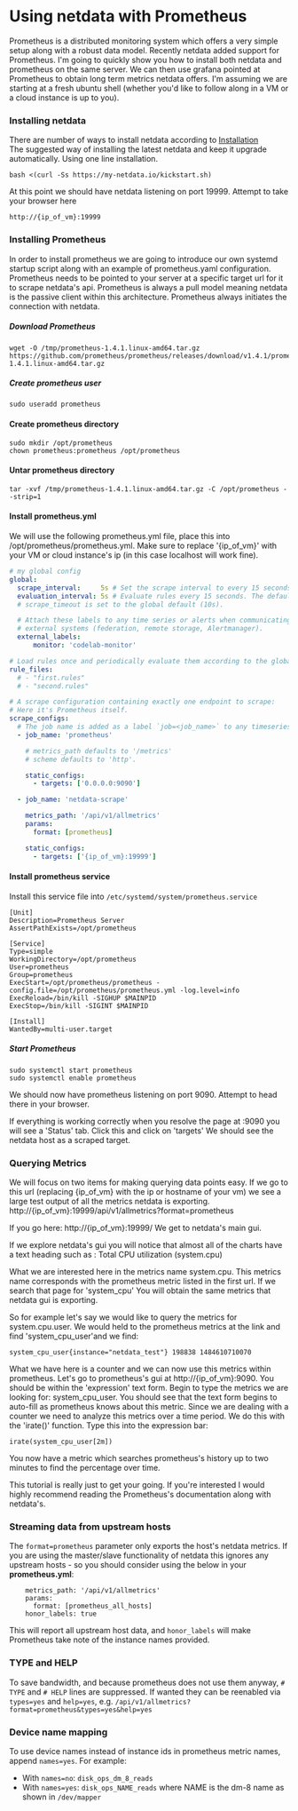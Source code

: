# Using netdata with Prometheus

Prometheus is a distributed monitoring system which offers a very simple setup along with a robust data model. Recently netdata added support for Prometheus. I'm going to quickly show you how to install both netdata and prometheus on the same server. We can then use grafana pointed at Prometheus to obtain long term metrics netdata offers. I'm assuming we are starting at a fresh ubuntu shell (whether you'd like to follow along in a VM or a cloud instance is up to you).

### Installing netdata
There are number of ways to install netdata according to [Installation](https://github.com/firehol/netdata/wiki/Installation)  
The suggested way of installing the latest netdata and keep it upgrade automatically. Using one line installation.
```
bash <(curl -Ss https://my-netdata.io/kickstart.sh)
```
At this point we should have netdata listening on port 19999. Attempt to take your browser here 

```
http://{ip_of_vm}:19999
```

### Installing Prometheus
In order to install prometheus we are going to introduce our own systemd startup script along with an example of prometheus.yaml configuration. Prometheus needs to be pointed to your server at a specific target url for it to scrape netdata's api. Prometheus is always a pull model meaning netdata is the passive client within this architecture. Prometheus always initiates the connection with netdata.

##### Download Prometheus

```
wget -O /tmp/prometheus-1.4.1.linux-amd64.tar.gz https://github.com/prometheus/prometheus/releases/download/v1.4.1/prometheus-1.4.1.linux-amd64.tar.gz 
```

##### Create prometheus user
```
sudo useradd prometheus
```

#### Create prometheus directory
```
sudo mkdir /opt/prometheus
chown prometheus:prometheus /opt/prometheus
```

#### Untar prometheus directory

```
tar -xvf /tmp/prometheus-1.4.1.linux-amd64.tar.gz -C /opt/prometheus --strip=1
```

#### Install prometheus.yml
We will use the following prometheus.yml file, place this into /opt/prometheus/prometheus.yml. Make sure to replace '{ip_of_vm}' with your VM or cloud instance's ip (in this case localhost will work fine). 

``` yaml
# my global config
global:
  scrape_interval:     5s # Set the scrape interval to every 15 seconds. Default is every 1 minute.
  evaluation_interval: 5s # Evaluate rules every 15 seconds. The default is every 1 minute.
  # scrape_timeout is set to the global default (10s).

  # Attach these labels to any time series or alerts when communicating with
  # external systems (federation, remote storage, Alertmanager).
  external_labels:
      monitor: 'codelab-monitor'

# Load rules once and periodically evaluate them according to the global 'evaluation_interval'.
rule_files:
  # - "first.rules"
  # - "second.rules"

# A scrape configuration containing exactly one endpoint to scrape:
# Here it's Prometheus itself.
scrape_configs:
  # The job name is added as a label `job=<job_name>` to any timeseries scraped from this config.
  - job_name: 'prometheus'

    # metrics_path defaults to '/metrics'
    # scheme defaults to 'http'.

    static_configs:
      - targets: ['0.0.0.0:9090']

  - job_name: 'netdata-scrape'

    metrics_path: '/api/v1/allmetrics'
    params:
      format: [prometheus]

    static_configs:
      - targets: ['{ip_of_vm}:19999']
```

#### Install prometheus service

Install this service file into `/etc/systemd/system/prometheus.service`

```
[Unit]
Description=Prometheus Server
AssertPathExists=/opt/prometheus

[Service]
Type=simple
WorkingDirectory=/opt/prometheus
User=prometheus
Group=prometheus
ExecStart=/opt/prometheus/prometheus -config.file=/opt/prometheus/prometheus.yml -log.level=info
ExecReload=/bin/kill -SIGHUP $MAINPID
ExecStop=/bin/kill -SIGINT $MAINPID

[Install]
WantedBy=multi-user.target
```

##### Start Prometheus
```
sudo systemctl start prometheus
sudo systemctl enable prometheus
```

We should now have prometheus listening on port 9090. Attempt to head there in your browser. 

If everything is working correctly when you resolve the page at :9090 you will see a 'Status' tab. Click this and click on 'targets' We should see the netdata host as a scraped target. 

### Querying Metrics

We will focus on two items for making querying data points easy. If we go to this url (replacing {ip_of_vm} with the ip or hostname of your vm) we see a large test output of all the metrics netdata is exporting. 
http://{ip_of_vm}:19999/api/v1/allmetrics?format=prometheus

If you go here:
http://{ip_of_vm}:19999/ 
We get to netdata's main gui. 

If we explore netdata's gui you will notice that almost all of the charts have a text heading such as : Total CPU utilization (system.cpu)

What we are interested here in the metrics name system.cpu. This metrics name corresponds with the prometheus metric listed in the first url. If we search that page for 'system_cpu' You will obtain the same metrics that netdata gui is exporting. 

So for example let's say we would like to query the metrics for system.cpu.user. We would held to the prometheus metrics at the link and find 'system_cpu_user'and we find:

```
system_cpu_user{instance="netdata_test"} 198838 1484610710070
```

What we have here is a counter and we can now use this metrics within prometheus. Let's go to prometheus's gui at http://{ip_of_vm}:9090. You should be within the 'expression' text form. Begin to type the metrics we are looking for: system_cpu_user. You should see that the text form begins to auto-fill as prometheus knows about this metric. Since we are dealing with a counter we need to analyze this metrics over a time period. We do this with the 'irate()' function. Type this into the expression bar:

```
irate(system_cpu_user[2m])
```

You now have a metric which searches prometheus's history up to two minutes to find the percentage over time. 

This tutorial is really just to get your going. If you're interested I would highly recommend reading the Prometheus's documentation along with netdata's.

### Streaming data from upstream hosts

The `format=prometheus` parameter only exports the host's netdata metrics.  If you are using the master/slave
functionality of netdata this ignores any upstream hosts - so you should consider using the below in your **prometheus.yml**:

```
    metrics_path: '/api/v1/allmetrics'
    params:
      format: [prometheus_all_hosts]
    honor_labels: true
```
This will report all upstream host data, and `honor_labels` will make Prometheus take note of the instance names provided.

### TYPE and HELP

To save bandwidth, and because prometheus does not use them anyway, `# TYPE` and `# HELP` lines are suppressed. If wanted they can be reenabled via `types=yes` and `help=yes`, e.g. `/api/v1/allmetrics?format=prometheus&types=yes&help=yes`

### Device name mapping

To use device names instead of instance ids in prometheus metric names, append `names=yes`. For example:

* With `names=no`: `disk_ops_dm_8_reads`
* With `names=yes`: `disk_ops_NAME_reads` where NAME is the dm-8 name as shown in `/dev/mapper`
